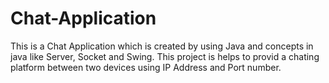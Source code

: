 # Chat-Application
This is a Chat Application which is created by using Java and concepts in java like Server, Socket and Swing. This project is helps to provid a chating platform between two devices using IP Address and Port number.
